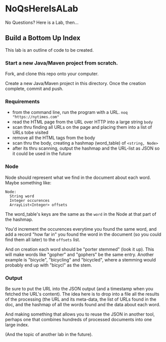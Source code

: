 # NoQsHereIsALab
No Questions? Here is a Lab, then...

## Build a Bottom Up Index

This lab is an outline of code to be created. 

### Start a new Java/Maven project from scratch.

Fork, and clone this repo onto your computer.

Create a new Java/Maven project in this directory. 
Once the creation complete, commit and push. 

### Requirements

* from the command line, run the program with a URL. `noq "https://nytimes.com"`
* read the HTML page from the URL over HTTP into a large string `body`
* scan thru finding all URLs on the page and placing them into a list of URLs tobe visited
* remove all the HTML tags from the body
* scan thru the body, creating a hashmap (word_table) of `<string, Node>`
* after its thru scanning, output the hashmap and the URL-list as JSON so it could be used in the future

### Node

Node should represent what we find in the document about each word. Maybe something like:

```
Node:
  String word
  Integer occurences
  ArrayList<Integer> offsets
```

The word_table's keys are the same as the `word` in the Node at that part of the hashmap.

You'd increment the occurences everytime you found the same word, and add a record "how far in" you found the word in the document (so you could find them all later) to the `offsets` list.

And on creation each word should be "porter stemmed" (look it up). This will make words like "gopher" and "gophers" be the same entry. Another example is "bicycle", "bicycling" and "bicycled", where a stemming would probably end up with "bicycl" as the stem.

### Output

Be sure to put the URL into the JSON output (and a timestamp when you fetched the URL's content). The idea here is to drop into a file all the results of the processing (the URL and its meta-data, the list of URLs found in the doc, and the hashmap of all the words found and the data about each word. 

And making something that allows you to reuse the JSON in another tool, perhaps one that combines hundreds of processed documents into one large index.

(And the topic of another lab in the future).
